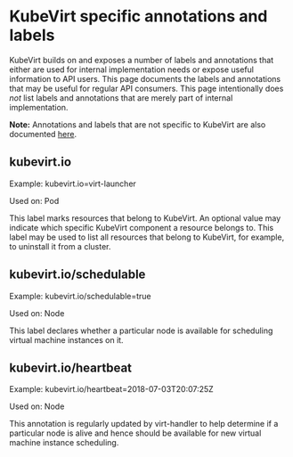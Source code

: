 # KubeVirt specific annotations and labels

KubeVirt builds on and exposes a number of labels and annotations that either
are used for internal implementation needs or expose useful information to API
users. This page documents the labels and annotations that may be useful for
regular API consumers. This page intentionally does *not* list labels and
annotations that are merely part of internal implementation.

**Note:** Annotations and labels that are not specific to KubeVirt are also documented
[here](https://kubernetes.io/docs/reference/kubernetes-api/labels-annotations-taints/).

## kubevirt.io

Example: kubevirt.io=virt-launcher

Used on: Pod

This label marks resources that belong to KubeVirt. An optional value may
indicate which specific KubeVirt component a resource belongs to. This label
may be used to list all resources that belong to KubeVirt, for example, to
uninstall it from a cluster.

## kubevirt.io/schedulable

Example: kubevirt.io/schedulable=true

Used on: Node

This label declares whether a particular node is available for scheduling
virtual machine instances on it.

## kubevirt.io/heartbeat

Example: kubevirt.io/heartbeat=2018-07-03T20:07:25Z

Used on: Node

This annotation is regularly updated by virt-handler to help determine if a
particular node is alive and hence should be available for new virtual machine
instance scheduling.
